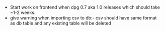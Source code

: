 - Start work on frontend when dpg 0.7 aka 1.0 releases which should take ~1-2 weeks.
- give warning when importing csv to db:- csv should have same format as db table and any existing table will be deleted